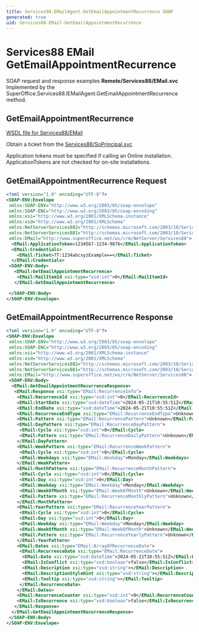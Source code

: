 ```yaml
---
title: Services88.EMailAgent.GetEmailAppointmentRecurrence SOAP
generated: true
uid: Services88-EMail-GetEmailAppointmentRecurrence
---
```


# Services88 EMail GetEmailAppointmentRecurrence

SOAP request and response examples **Remote/Services88/EMail.svc**
Implemented by the <see cref="M:SuperOffice.Services88.IEMailAgent.GetEmailAppointmentRecurrence">SuperOffice.Services88.IEMailAgent.GetEmailAppointmentRecurrence</see> method.

## GetEmailAppointmentRecurrence





[WSDL file for Services88/EMail](../Services88-EMail.md)

Obtain a ticket from the [Services88/SoPrincipal.svc](../SoPrincipal/index.md)

Application tokens must be specified if calling an Online installation. ApplicationTokens are not checked for on-site installations.

## GetEmailAppointmentRecurrence Request

```xml
<?xml version="1.0" encoding="UTF-8"?>
<SOAP-ENV:Envelope
 xmlns:SOAP-ENV="http://www.w3.org/2003/05/soap-envelope"
 xmlns:SOAP-ENC="http://www.w3.org/2003/05/soap-encoding"
 xmlns:xsi="http://www.w3.org/2001/XMLSchema-instance"
 xmlns:xsd="http://www.w3.org/2001/XMLSchema"
 xmlns:NetServerServices882="http://schemas.microsoft.com/2003/10/Serialization/Arrays"
 xmlns:NetServerServices881="http://schemas.microsoft.com/2003/10/Serialization/"
 xmlns:EMail="http://www.superoffice.net/ws/crm/NetServer/Services88">
  <EMail:ApplicationToken>1234567-1234-9876</EMail:ApplicationToken>
  <EMail:Credentials>
    <EMail:Ticket>7T:1234abcxyzExample==</EMail:Ticket>
  </EMail:Credentials>
 <SOAP-ENV:Body>
   <EMail:GetEmailAppointmentRecurrence>
    <EMail:MailItemId xsi:type="xsd:int">0</EMail:MailItemId>
   </EMail:GetEmailAppointmentRecurrence>

 </SOAP-ENV:Body>
</SOAP-ENV:Envelope>

```


## GetEmailAppointmentRecurrence Response

```xml
<?xml version="1.0" encoding="UTF-8"?>
<SOAP-ENV:Envelope
 xmlns:SOAP-ENV="http://www.w3.org/2003/05/soap-envelope"
 xmlns:SOAP-ENC="http://www.w3.org/2003/05/soap-encoding"
 xmlns:xsi="http://www.w3.org/2001/XMLSchema-instance"
 xmlns:xsd="http://www.w3.org/2001/XMLSchema"
 xmlns:NetServerServices882="http://schemas.microsoft.com/2003/10/Serialization/Arrays"
 xmlns:NetServerServices881="http://schemas.microsoft.com/2003/10/Serialization/"
 xmlns:EMail="http://www.superoffice.net/ws/crm/NetServer/Services88">
 <SOAP-ENV:Body>
  <EMail:GetEmailAppointmentRecurrenceResponse>
   <EMail:Response xsi:type="EMail:RecurrenceInfo">
    <EMail:RecurrenceId xsi:type="xsd:int">0</EMail:RecurrenceId>
    <EMail:StartDate xsi:type="xsd:dateTime">2024-05-21T10:55:51Z</EMail:StartDate>
    <EMail:EndDate xsi:type="xsd:dateTime">2024-05-21T10:55:51Z</EMail:EndDate>
    <EMail:RecurrenceEndType xsi:type="EMail:RecurrenceEndType">Unknown</EMail:RecurrenceEndType>
    <EMail:Pattern xsi:type="EMail:RecurrencePattern">Unknown</EMail:Pattern>
    <EMail:DayPattern xsi:type="EMail:RecurrenceDayPattern">
     <EMail:Cycle xsi:type="xsd:int">0</EMail:Cycle>
     <EMail:Pattern xsi:type="EMail:RecurrenceDailyPattern">Unknown</EMail:Pattern>
    </EMail:DayPattern>
    <EMail:WeekPattern xsi:type="EMail:RecurrenceWeekPattern">
     <EMail:Cycle xsi:type="xsd:int">0</EMail:Cycle>
     <EMail:Weekdays xsi:type="EMail:Weekday">Monday</EMail:Weekdays>
    </EMail:WeekPattern>
    <EMail:MonthPattern xsi:type="EMail:RecurrenceMonthPattern">
     <EMail:Cycle xsi:type="xsd:int">0</EMail:Cycle>
     <EMail:Day xsi:type="xsd:int">0</EMail:Day>
     <EMail:Weekday xsi:type="EMail:Weekday">Monday</EMail:Weekday>
     <EMail:WeekOfMonth xsi:type="EMail:WeekOfMonth">Unknown</EMail:WeekOfMonth>
     <EMail:Pattern xsi:type="EMail:RecurrenceMonthlyPattern">Unknown</EMail:Pattern>
    </EMail:MonthPattern>
    <EMail:YearPattern xsi:type="EMail:RecurrenceYearPattern">
     <EMail:Cycle xsi:type="xsd:int">0</EMail:Cycle>
     <EMail:Day xsi:type="xsd:int">0</EMail:Day>
     <EMail:Weekday xsi:type="EMail:Weekday">Monday</EMail:Weekday>
     <EMail:WeekOfMonth xsi:type="EMail:WeekOfMonth">Unknown</EMail:WeekOfMonth>
     <EMail:Pattern xsi:type="EMail:RecurrenceYearlyPattern">Unknown</EMail:Pattern>
    </EMail:YearPattern>
    <EMail:Dates xsi:type="EMail:ArrayOfRecurrenceDate">
     <EMail:RecurrenceDate xsi:type="EMail:RecurrenceDate">
      <EMail:Date xsi:type="xsd:dateTime">2024-05-21T10:55:51Z</EMail:Date>
      <EMail:IsConflict xsi:type="xsd:boolean">false</EMail:IsConflict>
      <EMail:Description xsi:type="xsd:string"></EMail:Description>
      <EMail:DescriptionStyleHint xsi:type="xsd:string"></EMail:DescriptionStyleHint>
      <EMail:Tooltip xsi:type="xsd:string"></EMail:Tooltip>
     </EMail:RecurrenceDate>
    </EMail:Dates>
    <EMail:RecurrenceCounter xsi:type="xsd:int">0</EMail:RecurrenceCounter>
    <EMail:IsRecurrence xsi:type="xsd:boolean">false</EMail:IsRecurrence>
   </EMail:Response>
  </EMail:GetEmailAppointmentRecurrenceResponse>
 </SOAP-ENV:Body>
</SOAP-ENV:Envelope>

```

